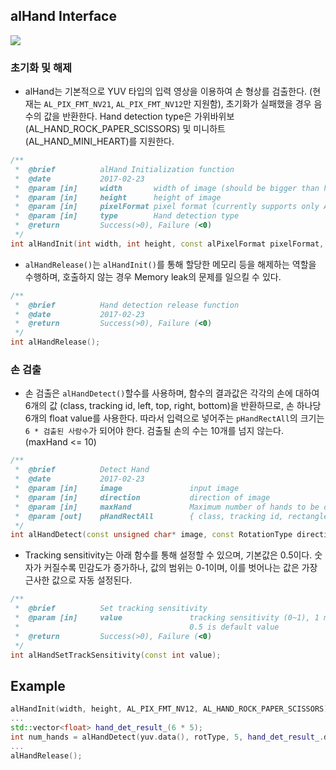 ## alHand Interface

![][fig_hand_ex]

[fig_hand_ex]: figs/hand_example.png

### 초기화 및 해제
* alHand는 기본적으로 YUV 타입의 입력 영상을 이용하여 손 형상를 검출한다. (현재는 `AL_PIX_FMT_NV21`, `AL_PIX_FMT_NV12`만 지원함), 초기화가 실패했을 경우 음수의 값을 반환한다. Hand detection type은 가위바위보(AL_HAND_ROCK_PAPER_SCISSORS) 및 미니하트(AL_HAND_MINI_HEART)를 지원한다.

```cpp
/**
 *	@brief			alHand Initialization function
 *	@date			2017-02-23
 *	@param [in]	    width       width of image (should be bigger than height)
 *	@param [in]	    height      height of image
 *	@param [in]     pixelFormat pixel format (currently supports only AL_PIX_FMT_NV21 and AL_PIX_FMT_NV12)
 *	@param [in]     type        Hand detection type
 *	@return			Success(>0), Failure (<0)
 */
int alHandInit(int width, int height, const alPixelFormat pixelFormat, HandDetectionType type = AL_HAND_ROCK_PAPER_SCISSORS);
```

* `alHandRelease()`는 `alHandInit()`를 통해 할당한 메모리 등을 해제하는 역할을 수행하며, 호출하지 않는 경우 Memory leak의 문제를 일으킬 수 있다.

```cpp
/**
 *	@brief			Hand detection release function
 *	@date			2017-02-23
 *	@return			Success(>0), Failure (<0)
 */
int alHandRelease();
```

### 손 검출
* 손 검출은 `alHandDetect()`할수를 사용하며,  함수의 결과값은 각각의 손에 대하여 6개의 값 (class, tracking id, left, top, right, bottom)을 반환하므로, 손 하나당 6개의 float value를 사용한다. 따라서 입력으로 넣어주는 `pHandRectAll`의 크기는 `6 * 검출된 사람수`가 되어야 한다. 검출될 손의 수는 10개를 넘지 않는다. (maxHand <= 10)

```cpp
/**
 *	@brief			Detect Hand
 *	@date			2017-02-23
 *	@param [in]		image               input image
 *	@param [in]		direction           direction of image
 *	@param [in]     maxHand             Maximum number of hands to be detected. (<=10)
 *	@param [out]	pHandRectAll        { class, tracking id, rectangle(l, t, r, b) } array of hand
 */
int alHandDetect(const unsigned char* image, const RotationType direction, const int maxHand, float* pHandRectAll);
```

* Tracking sensitivity는 아래 함수를 통해 설정할 수 있으며, 기본값은 0.5이다. 숫자가 커질수록 민감도가 증가하나, 값의 범위는 0-1이며, 이를 벗어나는 값은 가장 근사한 값으로 자동 설정된다.
```cpp
/**
 *	@brief			Set tracking sensitivity
 *	@param [in]	    value               tracking sensitivity (0~1), 1 means most sensitive, 0 means least sensitive.
 *	                                    0.5 is default value
 *	@return			Success(>0), Failure (<0)
 */
int alHandSetTrackSensitivity(const int value);
```

## Example

```cpp
alHandInit(width, height, AL_PIX_FMT_NV12, AL_HAND_ROCK_PAPER_SCISSORS);
...
std::vector<float> hand_det_result_(6 * 5);
int num_hands = alHandDetect(yuv.data(), rotType, 5, hand_det_result_.data());
...
alHandRelease();
```
